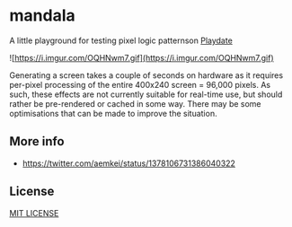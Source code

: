 # mandala

A little playground for testing pixel logic patternson [Playdate](https://play.date)

![https://i.imgur.com/OQHNwm7.gif](https://i.imgur.com/OQHNwm7.gif)

Generating a screen takes a couple of seconds on hardware as it requires per-pixel processing of the entire 400x240 screen = 96,000 pixels. As such, these effects are not currently suitable for real-time use, but should rather be pre-rendered or cached in some way. There may be some optimisations that can be made to improve the situation.

## More info
- https://twitter.com/aemkei/status/1378106731386040322

## License
[MIT LICENSE](LICENSE)
